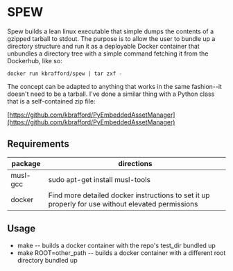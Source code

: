 # SPEW

Spew builds a lean linux executable that simple dumps the contents of a gzipped tarball to stdout. The purpose is to allow the user to bundle up a directory structure and run it as a deployable Docker container that unbundles a directory tree with a simple command fetching it from the Dockerhub, like so:

    docker run kbrafford/spew | tar zxf -
The concept can be adapted to anything that works in the same fashion--it doesn't need to be a tarball. I've done a similar thing with a Python class that is a self-contained zip file:

[https://github.com/kbrafford/PyEmbeddedAssetManager](https://github.com/kbrafford/PyEmbeddedAssetManager)

## Requirements
|package | directions  |
|--|--|
|musl-gcc  | sudo apt-get install musl-tools  |
|docker|Find more detailed docker instructions to set it up properly for use without elevated permissions

## Usage
 * make -- builds a docker container with the repo's test_dir bundled up
 * make ROOT=other_path -- builds a docker container with a different root directory bundled up

